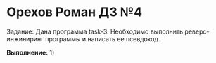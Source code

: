 # Орехов Роман ДЗ №4
Задание:
Дана программа task-3. Необходимо выполнить реверс-инжиниринг программы и написать ее псевдокод.

**Выполнение:**
1) 

